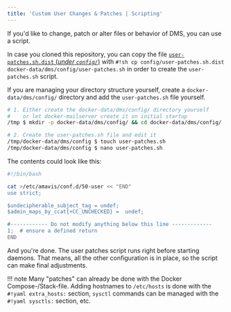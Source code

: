 ```yaml
---
title: 'Custom User Changes & Patches | Scripting'
---
```


If you'd like to change, patch or alter files or behavior of DMS, you can use a script.

In case you cloned this repository, you can copy the file [`user-patches.sh.dist` (_under `config/`_)][github-file-userpatches] with `#!sh cp config/user-patches.sh.dist docker-data/dms/config/user-patches.sh` in order to create the `user-patches.sh` script.

If you are managing your directory structure yourself, create a `docker-data/dms/config/` directory and add the `user-patches.sh` file yourself.

``` sh
# 1. Either create the docker-data/dms/config/ directory yourself
#    or let docker-mailserver create it on initial startup
/tmp $ mkdir -p docker-data/dms/config/ && cd docker-data/dms/config/

# 2. Create the user-patches.sh file and edit it
/tmp/docker-data/dms/config $ touch user-patches.sh
/tmp/docker-data/dms/config $ nano user-patches.sh
```

The contents could look like this:

``` sh
#!/bin/bash

cat >/etc/amavis/conf.d/50-user << "END"
use strict;

$undecipherable_subject_tag = undef;
$admin_maps_by_ccat{+CC_UNCHECKED} =  undef;

#------------ Do not modify anything below this line -------------
1;  # ensure a defined return
END

```

And you're done. The user patches script runs right before starting daemons. That means, all the other configuration is in place, so the script can make final adjustments.

!!! note
    Many "patches" can already be done with the Docker Compose-/Stack-file. Adding hostnames to `/etc/hosts` is done with the `#!yaml extra_hosts:` section, `sysctl` commands can be managed with the `#!yaml sysctls:` section, etc.

[github-file-userpatches]: https://github.com/docker-mailserver/docker-mailserver/blob/master/config-examples/user-patches.sh
